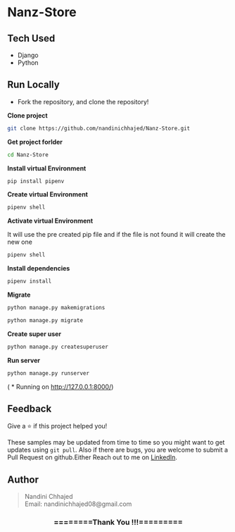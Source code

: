 # Nanz-Store

## Tech Used
- Django
- Python

## Run Locally
- Fork the repository, and clone the repository!

**Clone project**

```bash
git clone https://github.com/nandinichhajed/Nanz-Store.git
```

**Get project forlder**

```bash
cd Nanz-Store
```
**Install virtual Environment**

```bash
pip install pipenv 
```

**Create virtual Environment**

```bash
pipenv shell
```

**Activate virtual Environment**

It will use the pre created pip file and if the file is not found it will create the new one

```bash
pipenv shell
```

**Install dependencies**

```bash
pipenv install
```

**Migrate**

```bash
python manage.py makemigrations
```
```bash
python manage.py migrate
```

 **Create super user**

```bash
python manage.py createsuperuser
```

**Run server**

```bash
python manage.py runserver
```
( * Running on http://127.0.0.1:8000/)

## Feedback

Give a ⭐️  if this project helped you!

These samples may be updated from time to time so you might want to get updates
using `git pull`.  Also if there are bugs, you are welcome to submit
a Pull Request on github.Either
Reach out to me on [LinkedIn](https://linkedin.com/in/nandinichhajed).

<h2>Author</h2>
<blockquote>
  Nandini Chhajed<br>
  Email: nandinichhajed08@gmail.com
</blockquote>

<div align="center">
    <h3>========Thank You !!!=========</h3>
</div>
